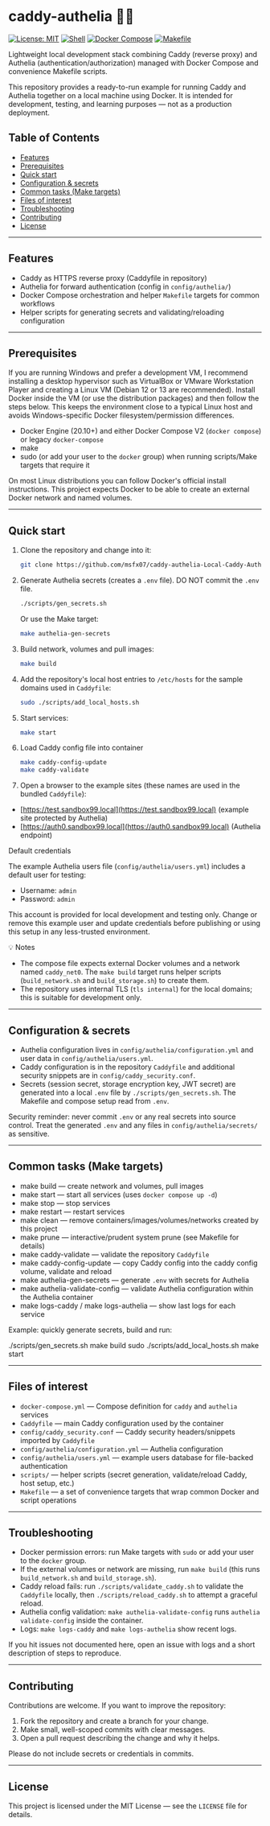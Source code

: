 
# caddy-authelia 🚦🔐

[![License: MIT](https://img.shields.io/badge/License-MIT-yellow.svg)](LICENSE) [![Shell](https://img.shields.io/badge/shell-Bash-blue.svg)](https://www.gnu.org/software/bash/) [![Docker Compose](https://img.shields.io/badge/Docker%20Compose-v2-blue.svg)](https://docs.docker.com/compose/) [![Makefile](https://img.shields.io/badge/Makefile-available-brightgreen.svg)](https://github.com/msfx07/caddy-authelia-Local-Caddy-Authelia-Dev-Stack-/actions) 

Lightweight local development stack combining Caddy (reverse proxy) and Authelia (authentication/authorization) managed with Docker Compose and convenience Makefile scripts.

This repository provides a ready-to-run example for running Caddy and Authelia together on a local machine using Docker. It is intended for development, testing, and learning purposes — not as a production deployment.

## Table of Contents

- [Features](#features)
- [Prerequisites](#prerequisites)
- [Quick start](#quick-start)
- [Configuration & secrets](#configuration--secrets)
- [Common tasks (Make targets)](#common-tasks-make-targets)
- [Files of interest](#files-of-interest)
- [Troubleshooting](#troubleshooting)
- [Contributing](#contributing)
- [License](#license)

---

## Features

- Caddy as HTTPS reverse proxy (Caddyfile in repository)
- Authelia for forward authentication (config in `config/authelia/`)
- Docker Compose orchestration and helper `Makefile` targets for common workflows
- Helper scripts for generating secrets and validating/reloading configuration

---

## Prerequisites

If you are running Windows and prefer a development VM, I recommend installing a desktop hypervisor such as VirtualBox or VMware Workstation Player and creating a Linux VM (Debian 12 or 13 are recommended). Install Docker inside the VM (or use the distribution packages) and then follow the steps below. This keeps the environment close to a typical Linux host and avoids Windows-specific Docker filesystem/permission differences.

- Docker Engine (20.10+) and either Docker Compose V2 (`docker compose`) or legacy `docker-compose`
- make
- sudo (or add your user to the `docker` group) when running scripts/Make targets that require it

On most Linux distributions you can follow Docker's official install instructions. This project expects Docker to be able to create an external Docker network and named volumes.


---

## Quick start

1. Clone the repository and change into it:

   ```sh
   git clone https://github.com/msfx07/caddy-authelia-Local-Caddy-Authelia-Dev-Stack-.git caddy-authelia && cd caddy-authelia
   ```

2. Generate Authelia secrets (creates a `.env` file). DO NOT commit the `.env` file.

   ```sh
   ./scripts/gen_secrets.sh
   ```

   Or use the Make target:

   ```sh
   make authelia-gen-secrets
   ```

3. Build network, volumes and pull images:

   ```sh
   make build
   ```

4. Add the repository's local host entries to `/etc/hosts` for the sample domains used in `Caddyfile`:

   ```sh
   sudo ./scripts/add_local_hosts.sh
   ```

5. Start services:

   ```sh
   make start
   ```

6. Load Caddy config file into container

   ```sh
   make caddy-config-update
   make caddy-validate
   ```

7. Open a browser to the example sites (these names are used in the bundled `Caddyfile`):

- [https://test.sandbox99.local](https://test.sandbox99.local) (example site protected by Authelia)
- [https://auth0.sandbox99.local](https://auth0.sandbox99.local) (Authelia endpoint)

Default credentials

The example Authelia users file (`config/authelia/users.yml`) includes a default user for testing:

- Username: `admin`
- Password: `admin`

This account is provided for local development and testing only. Change or remove this example user and update credentials before publishing or using this setup in any less-trusted environment.


💡 Notes

- The compose file expects external Docker volumes and a network named `caddy_net0`. The `make build` target runs helper scripts (`build_network.sh` and `build_storage.sh`) to create them.
- The repository uses internal TLS (`tls internal`) for the local domains; this is suitable for development only.

---

## Configuration & secrets

- Authelia configuration lives in `config/authelia/configuration.yml` and user data in `config/authelia/users.yml`.
- Caddy configuration is in the repository `Caddyfile` and additional security snippets are in `config/caddy_security.conf`.
- Secrets (session secret, storage encryption key, JWT secret) are generated into a local `.env` file by `./scripts/gen_secrets.sh`. The Makefile and compose setup read from `.env`.

Security reminder: never commit `.env` or any real secrets into source control. Treat the generated `.env` and any files in `config/authelia/secrets/` as sensitive.

---

## Common tasks (Make targets)

- make build — create network and volumes, pull images
- make start — start all services (uses `docker compose up -d`)
- make stop — stop services
- make restart — restart services
- make clean — remove containers/images/volumes/networks created by this project
- make prune — interactive/prudent system prune (see Makefile for details)
- make caddy-validate — validate the repository `Caddyfile`
- make caddy-config-update — copy Caddy config into the caddy config volume, validate and reload
- make authelia-gen-secrets — generate `.env` with secrets for Authelia
- make authelia-validate-config — validate Authelia configuration within the Authelia container
- make logs-caddy / make logs-authelia — show last logs for each service

Example: quickly generate secrets, build and run:

   ./scripts/gen_secrets.sh
   make build
   sudo ./scripts/add_local_hosts.sh
   make start

---

## Files of interest

- `docker-compose.yml` — Compose definition for `caddy` and `authelia` services
- `Caddyfile` — main Caddy configuration used by the container
- `config/caddy_security.conf` — Caddy security headers/snippets imported by `Caddyfile`
- `config/authelia/configuration.yml` — Authelia configuration
- `config/authelia/users.yml` — example users database for file-backed authentication
- `scripts/` — helper scripts (secret generation, validate/reload Caddy, host setup, etc.)
- `Makefile` — a set of convenience targets that wrap common Docker and script operations

---

## Troubleshooting

- Docker permission errors: run Make targets with `sudo` or add your user to the `docker` group.
- If the external volumes or network are missing, run `make build` (this runs `build_network.sh` and `build_storage.sh`).
- Caddy reload fails: run `./scripts/validate_caddy.sh` to validate the `Caddyfile` locally, then `./scripts/reload_caddy.sh` to attempt a graceful reload.
- Authelia config validation: `make authelia-validate-config` runs `authelia validate-config` inside the container.
- Logs: `make logs-caddy` and `make logs-authelia` show recent logs.

If you hit issues not documented here, open an issue with logs and a short description of steps to reproduce.

---

## Contributing

Contributions are welcome. If you want to improve the repository:

1. Fork the repository and create a branch for your change.
2. Make small, well-scoped commits with clear messages.
3. Open a pull request describing the change and why it helps.

Please do not include secrets or credentials in commits.

---

## License

This project is licensed under the MIT License — see the `LICENSE` file for details.
